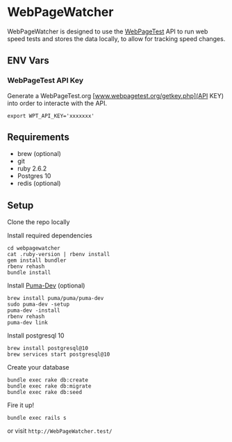 # WebPageWatcher

WebPageWatcher is designed to use the [WebPageTest](http://www.webpagetest.org) API to run web speed tests and stores the data locally, to allow for tracking speed changes.

## ENV Vars

### WebPageTest API Key
Generate a WebPageTest.org [www.webpagetest.org/getkey.php](API KEY) into order to interacte with the API.

`export WPT_API_KEY='xxxxxxx'`

## Requirements
  - brew (optional)
  - git
  - ruby 2.6.2
  - Postgres 10
  - redis (optional)

## Setup

Clone the repo locally

Install required dependencies
```
cd webpagewatcher
cat .ruby-version | rbenv install
gem install bundler
rbenv rehash
bundle install
```

Install [Puma-Dev](https://github.com/puma/puma-dev) (optional)

```
brew install puma/puma/puma-dev
sudo puma-dev -setup
puma-dev -install
rbenv rehash
puma-dev link
```

Install postgresql 10
```
brew install postgresql@10
brew services start postgresql@10
```

Create your database
```
bundle exec rake db:create
bundle exec rake db:migrate
bundle exec rake db:seed
```

Fire it up!
```
bundle exec rails s
```
or visit `http://WebPageWatcher.test/`
